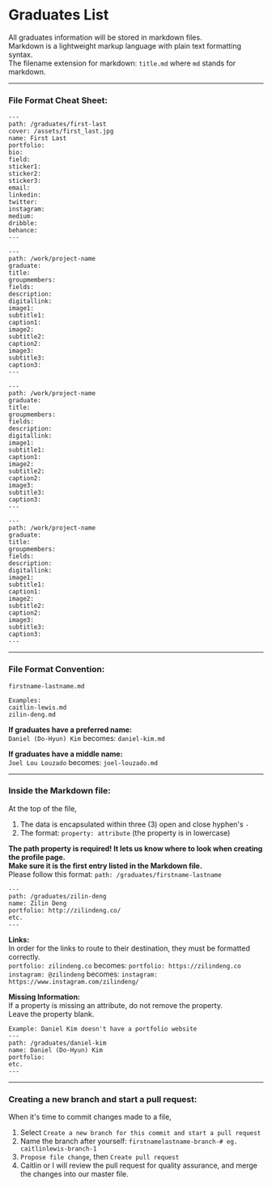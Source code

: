 # Graduates List

All graduates information will be stored in markdown files. <br>
Markdown is a lightweight markup language with plain text formatting syntax.<br>
The filename extension for markdown: `title.md` where `md` stands for markdown. 
<br>

***
### **File Format Cheat Sheet:**
```
---
path: /graduates/first-last
cover: /assets/first_last.jpg
name: First Last
portfolio:
bio:
field:
sticker1:
sticker2:
sticker3:
email:
linkedin:
twitter:
instagram:
medium:
dribble:
behance:
---

---
path: /work/project-name
graduate:
title:
groupmembers:
fields:
description:
digitallink:
image1:
subtitle1:
caption1:
image2:
subtitle2:
caption2:
image3:
subtitle3:
caption3:
---

---
path: /work/project-name
graduate:
title:
groupmembers:
fields:
description:
digitallink:
image1:
subtitle1:
caption1:
image2:
subtitle2:
caption2:
image3:
subtitle3:
caption3:
---

---
path: /work/project-name
graduate:
title:
groupmembers:
fields:
description:
digitallink:
image1:
subtitle1:
caption1:
image2:
subtitle2:
caption2:
image3:
subtitle3:
caption3:
---
```

***

### **File Format Convention:**
```
firstname-lastname.md

Examples:
caitlin-lewis.md
zilin-deng.md
```
**If graduates have a preferred name:** <br>
`Daniel (Do-Hyun) Kim` becomes: `daniel-kim.md`

**If graduates have a middle name:** <br>
`Joel Lou Louzado` becomes: `joel-louzado.md`

***

### **Inside the Markdown file:**
At the top of the file,
1. The data is encapsulated within three (3) open and close hyphen's `-`
2. The format: `property: attribute` (the property is in lowercase)

**The path property is required! It lets us know where to look when creating the profile page. <br>
Make sure it is the first entry listed in the Markdown file.** <br>
Please follow this format:
`path: /graduates/firstname-lastname`
```
---
path: /graduates/zilin-deng
name: Zilin Deng
portfolio: http://zilindeng.co/
etc.
---
```
**Links:** <br>
In order for the links to route to their destination, they must be formatted correctly. <br>
`portfolio: zilindeng.co` becomes: `portfolio: https://zilindeng.co` <br>
`instagram: @zilindeng` becomes: `instagram: https://www.instagram.com/zilindeng/`

**Missing Information:** <br>
If a property is missing an attribute, do not remove the property. <br>
Leave the property blank.
```
Example: Daniel Kim doesn't have a portfolio website
---
path: /graduates/daniel-kim
name: Daniel (Do-Hyun) Kim
portfolio:
etc.
---
```

***

### **Creating a new branch and start a pull request:** <br>
When it's time to commit changes made to a file,
1. Select `Create a new branch for this commit and start a pull request`
2. Name the branch after yourself: `firstnamelastname-branch-# eg. caitlinlewis-branch-1`
3. `Propose file change`, then `Create pull request`
5. Caitlin or I will review the pull request for quality assurance, and merge the changes into our master file.

